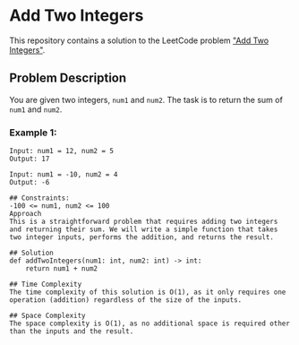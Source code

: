 # Add Two Integers

This repository contains a solution to the LeetCode problem ["Add Two Integers"](https://leetcode.com/problems/add-two-integers/description/).

## Problem Description

You are given two integers, `num1` and `num2`. The task is to return the sum of `num1` and `num2`.

### Example 1:

```plaintext
Input: num1 = 12, num2 = 5
Output: 17

Input: num1 = -10, num2 = 4
Output: -6

## Constraints:
-100 <= num1, num2 <= 100
Approach
This is a straightforward problem that requires adding two integers and returning their sum. We will write a simple function that takes two integer inputs, performs the addition, and returns the result.

## Solution
def addTwoIntegers(num1: int, num2: int) -> int:
    return num1 + num2

## Time Complexity
The time complexity of this solution is O(1), as it only requires one operation (addition) regardless of the size of the inputs.

## Space Complexity
The space complexity is O(1), as no additional space is required other than the inputs and the result.
